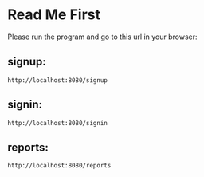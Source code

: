 # Read Me First

Please run the program and go to this url in your browser:

## signup:


`http://localhost:8080/signup`

## signin:

`http://localhost:8080/signin`

## reports:

`http://localhost:8080/reports`